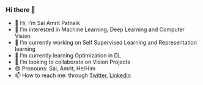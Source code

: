 ### Hi there 👋
- 👋 Hi, I’m Sai Amrit Patnaik
- 👀 I’m interested in Machine Learning, Deep Learning  and Computer Vision
- 🔭 I’m currently working on Self Supervised Learning and Representation learning
- 🌱 I’m currently learning Optimization in DL
- 💞️ I’m looking to collaborate on Vision Projects
- 😄 Pronouns: Sai, Amrit, He/Him 
- 📫 How to reach me: through [Twitter](https://twitter.com/SaiAmritPatnaik), [LinkedIn](https://www.linkedin.com/in/sai-amrit-patnaik/)

<!--
**saiamrit/saiamrit** is a ✨ _special_ ✨ repository because its `README.md` (this file) appears on your GitHub profile.

Here are some ideas to get you started:

- 🔭 I’m currently working on ...
- 🌱 I’m currently learning ...
- 👯 I’m looking to collaborate on ...
- 🤔 I’m looking for help with ...
- 💬 Ask me about ...
- 📫 How to reach me: ...
- 😄 Pronouns: ...
- ⚡ Fun fact: ...
-->
